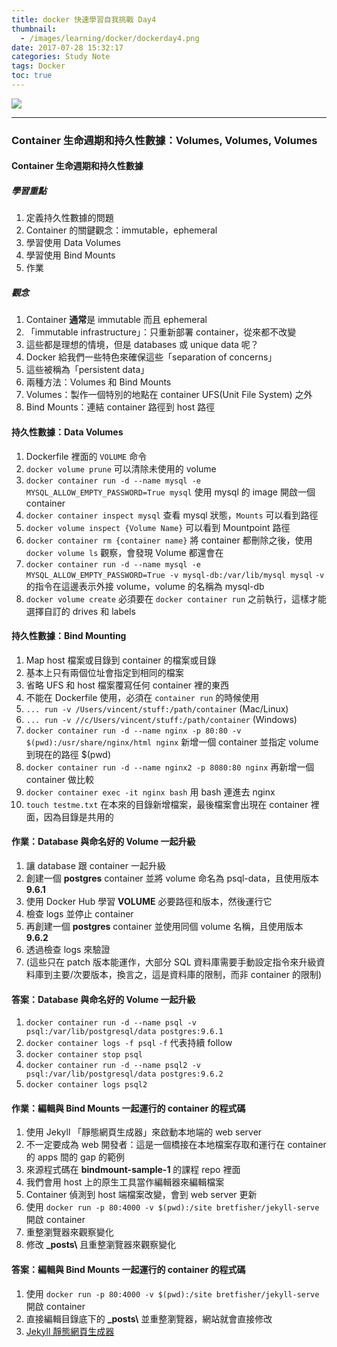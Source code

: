 ```yaml
---
title: docker 快速學習自我挑戰 Day4
thumbnail:
  - /images/learning/docker/dockerday4.png
date: 2017-07-28 15:32:17
categories: Study Note
tags: Docker
toc: true
---
```

<img src="/images/learning/docker/dockerday4.png">

***
### Container 生命週期和持久性數據：Volumes, Volumes, Volumes
#### Container 生命週期和持久性數據
##### 學習重點
1. 定義持久性數據的問題
2. Container 的關鍵觀念：immutable，ephemeral
3. 學習使用 Data Volumes
4. 學習使用 Bind Mounts
5. 作業
##### 觀念
1. Container **通常**是 immutable 而且 ephemeral
2. 「immutable infrastructure」：只重新部署 container，從來都不改變
3. 這些都是理想的情境，但是 databases 或 unique data 呢？
4. Docker 給我們一些特色來確保這些「separation of concerns」
5. 這些被稱為「persistent data」
6. 兩種方法：Volumes 和 Bind Mounts
7. Volumes：製作一個特別的地點在 container UFS(Unit File System) 之外
8. Bind Mounts：連結 container 路徑到 host 路徑
#### 持久性數據：Data Volumes
1. Dockerfile 裡面的 `VOLUME` 命令
2. `docker volume prune` 可以清除未使用的 volume
3. `docker container run -d --name mysql -e MYSQL_ALLOW_EMPTY_PASSWORD=True mysql` 使用 mysql 的 image 開啟一個 container
4. `docker container inspect mysql` 查看 mysql 狀態，`Mounts` 可以看到路徑
5. `docker volume inspect {Volume Name}` 可以看到 Mountpoint 路徑
6. `docker container rm {container name}` 將 container 都刪除之後，使用 `docker volume ls` 觀察，會發現 Volume 都還會在
7. `docker container run -d --name mysql -e MYSQL_ALLOW_EMPTY_PASSWORD=True -v mysql-db:/var/lib/mysql mysql` `-v` 的指令在這邊表示外接 volume，volume 的名稱為 mysql-db
8. `docker volume create` 必須要在 `docker container run` 之前執行，這樣才能選擇自訂的 drives 和 labels
#### 持久性數據：Bind Mounting
1. Map host 檔案或目錄到 container 的檔案或目錄
2. 基本上只有兩個位址會指定到相同的檔案
3. 省略 UFS 和 host 檔案覆寫任何 container 裡的東西
4. 不能在 Dockerfile 使用，必須在 `container run` 的時候使用
5. `... run -v /Users/vincent/stuff:/path/container` (Mac/Linux)
6. `... run -v //c/Users/vincent/stuff:/path/container` (Windows)
7. `docker container run -d --name nginx -p 80:80 -v $(pwd):/usr/share/nginx/html nginx` 新增一個 container 並指定 volume 到現在的路徑 $(pwd)
8. `docker container run -d --name nginx2 -p 8080:80 nginx` 再新增一個 container 做比較
9. `docker container exec -it nginx bash` 用 bash 連進去 nginx
10. `touch testme.txt` 在本來的目錄新增檔案，最後檔案會出現在 container 裡面，因為目錄是共用的
#### 作業：Database 與命名好的 Volume 一起升級
1. 讓 database 跟 container 一起升級
2. 創建一個 **postgres** container 並將 volume 命名為 psql-data，且使用版本 **9.6.1**
3. 使用 Docker Hub 學習 **VOLUME** 必要路徑和版本，然後運行它
4. 檢查 logs 並停止 container
5. 再創建一個 **postgres** container 並使用同個 volume 名稱，且使用版本 **9.6.2**
6. 透過檢查 logs 來驗證
7. (這些只在 patch 版本能運作，大部分 SQL 資料庫需要手動設定指令來升級資料庫到主要/次要版本，換言之，這是資料庫的限制，而非 container 的限制)
#### 答案：Database 與命名好的 Volume 一起升級
1. `docker container run -d --name psql -v psql:/var/lib/postgresql/data postgres:9.6.1`
2. `docker container logs -f psql` `-f` 代表持續 follow
3. `docker container stop psql`
4. `docker container run -d --name psql2 -v psql:/var/lib/postgresql/data postgres:9.6.2`
5. `docker container logs psql2`
#### 作業：編輯與 Bind Mounts 一起運行的 container 的程式碼
1. 使用 Jekyll 「靜態網頁生成器」來啟動本地端的 web server
2. 不一定要成為 web 開發者：這是一個橋接在本地檔案存取和運行在 container 的 apps 間的 gap 的範例
3. 來源程式碼在 **bindmount-sample-1** 的課程 repo 裡面
4. 我們會用 host 上的原生工具當作編輯器來編輯檔案
5. Container 偵測到 host 端檔案改變，會到 web server 更新
6. 使用 `docker run -p 80:4000 -v $(pwd):/site bretfisher/jekyll-serve` 開啟 container
7. 重整瀏覽器來觀察變化
8. 修改 **_posts\\** 且重整瀏覽器來觀察變化
#### 答案：編輯與 Bind Mounts 一起運行的 container 的程式碼
1. 使用 `docker run -p 80:4000 -v $(pwd):/site bretfisher/jekyll-serve` 開啟 container
2. 直接編輯目錄底下的 **_posts\\** 並重整瀏覽器，網站就會直接修改
3. [Jekyll 靜態網頁生成器](https://jekyllrb.com/)